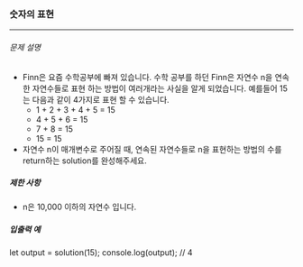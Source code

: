### 숫자의 표현

---

###### 문제 설명

- Finn은 요즘 수학공부에 빠져 있습니다. 수학 공부를 하던 Finn은 자연수 n을 연속한 자연수들로 표현 하는 방법이 여러개라는 사실을 알게 되었습니다. 예를들어 15는 다음과 같이 4가지로 표현 할 수 있습니다.
  - 1 + 2 + 3 + 4 + 5 = 15
  - 4 + 5 + 6 = 15
  - 7 + 8 = 15
  - 15 = 15
- 자연수 n이 매개변수로 주어질 때, 연속된 자연수들로 n을 표현하는 방법의 수를 return하는 solution를 완성해주세요.

##### 제한 사항

- n은 10,000 이하의 자연수 입니다.

##### 입출력 예

let output = solution(15);
console.log(output); // 4

